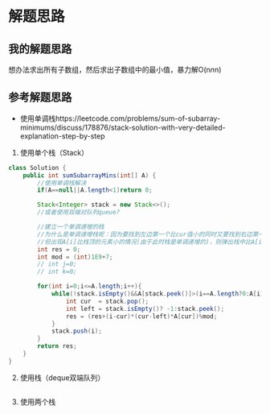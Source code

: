 # 解题思路

## 我的解题思路
想办法求出所有子数组，然后求出子数组中的最小值，暴力解O(n*n*n)

## 参考解题思路
- 使用单调栈https://leetcode.com/problems/sum-of-subarray-minimums/discuss/178876/stack-solution-with-very-detailed-explanation-step-by-step
1. 使用单个栈（Stack）
```java
class Solution {
    public int sumSubarrayMins(int[] A) {
        //使用单调栈解决
        if(A==null||A.length<1)return 0;

        Stack<Integer> stack = new Stack<>();
        //或者使用双端对队列queue?

        //建立一个单调递增的栈
        //为什么是单调递增栈呢：因为要找到左边第一个比cur值小的同时又要找到右边第一个比他小的值
        //但出现A[i]比栈顶的元素小的情况(由于此时栈是单调递增的)，则弹出栈中比A[i]小的元素，这可以计算子数组的个数，继而求出以A[i]为最小值的所有子数组的和
        int res = 0;
        int mod = (int)1E9+7;
        // int j=0;
        // int k=0;

        for(int i=0;i<=A.length;i++){
            while(!stack.isEmpty()&&A[stack.peek()]>(i==A.length?0:A[i])){
                int cur  = stack.pop();
                int left = stack.isEmpty()? -1:stack.peek();
                res = (res+(i-cur)*(cur-left)*A[cur])%mod;
            }
            stack.push(i);
        }
        return res;
    }
}
```
2. 使用栈（deque双端队列）
```java

```


3. 使用两个栈
```java

```
